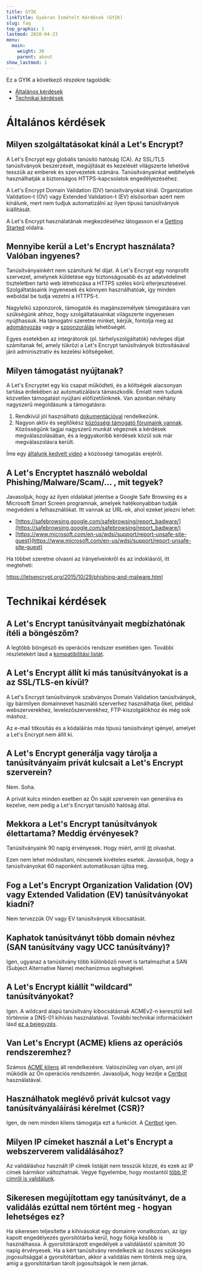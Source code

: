 ```yaml
---
title: GYIK
linkTitle: Gyakran Ismételt Kérdések (GYIK)
slug: faq
top_graphic: 1
lastmod: 2020-04-23
menu:
  main:
    weight: 30
    parent: about
show_lastmod: 1
---
```



Ez a GYIK a következő részekre tagolódik:

* [Általános kérdések](#general)
* [Technikai kérdések](#technical)

# <a id="general">Általános kérdések</a>

## Milyen szolgáltatásokat kínál a Let's Encrypt?

A Let's Encrypt egy globális tanúsító hatóság (CA). Az SSL/TLS tanúsítványok beszerzését, megújítását és kezelését világszerte lehetővé tesszük az emberek és szervezetek számára. Tanúsítványainkat webhelyek használhatják a biztonságos HTTPS-kapcsolatok engedélyezéséhez.

A Let's Encrypt Domain Validation (DV) tanúsítványokat kínál. Organization Validation-t (OV) vagy Extended Validation-t (EV) elsősorban azért nem kínálunk, mert nem tudjuk automatizálni az ilyen típusú tanúsítványok kiállítását.

A Let's Encrypt használatának megkezdéséhez látogasson el a [Getting Started](/getting-started) oldalra.

## Mennyibe kerül a Let's Encrypt használata? Valóban ingyenes?

Tanúsítványainkért nem számítunk fel díjat. A Let's Encrypt egy nonprofit szervezet, amelynek küldetése egy biztonságosabb és az adatvédelmet tiszteletben tartó web létrehozása a HTTPS széles körű elterjesztésével. Szolgáltatásaink ingyenesek és könnyen használhatóak, így minden weboldal be tudja vezetni a HTTPS-t.

Nagylelkű szponzorok, támogatók és magánszemélyek támogatására van szükségünk ahhoz, hogy szolgáltatásainkat világszerte ingyenesen nyújthassuk. Ha támogatni szeretne minket, kérjük, fontolja meg az [adományozás](/donate) vagy a [szponzorálás](/become-a-sponsor) lehetőségét.

Egyes esetekben az integrátorok (pl. tárhelyszolgáltatók) névleges díjat számítanak fel, amely tükrözi a Let's Encrypt tanúsítványok biztosításával járó adminisztratív és kezelési költségeiket.

## Milyen támogatást nyújtanak?

A Let's Encryptet egy kis csapat működteti, és a költségek alacsonyan tartása érdekében az automatizálásra támaszkodik. Emiatt nem tudunk közvetlen támogatást nyújtani előfizetőinknek. Van azonban néhány nagyszerű megoldásunk a támogatásra:

1. Rendkívül jól használható [dokumentációval](/docs) rendelkezünk.
2. Nagyon aktív és segítőkész [közösségi támogató fórumaink vannak](https://community.letsencrypt.org/). Közösségünk tagjai nagyszerű munkát végeznek a kérdések megválaszolásában, és a leggyakoribb kérdések közül sok már megválaszolásra került.

Íme egy [általunk kedvelt videó](https://www.youtube.com/watch?v=Xe1TZaElTAs) a közösségi támogatás erejéről.

## A Let's Encryptet használó weboldal Phishing/Malware/Scam/... , mit tegyek?

Javasoljuk, hogy az ilyen oldalakat jelentse a Google Safe Browsing és a Microsoft Smart Screen programnak, amelyek hatékonyabban tudják megvédeni a felhasználókat. Itt vannak az URL-ek, ahol ezeket jelezni lehet:

* [https://safebrowsing.google.com/safebrowsing/report_badware/](https://safebrowsing.google.com/safebrowsing/report_badware/)
* [https://www.microsoft.com/en-us/wdsi/support/report-unsafe-site-guest](https://www.microsoft.com/en-us/wdsi/support/report-unsafe-site-guest)

Ha többet szeretne olvasni az irányelveinkről és az indoklásról, itt megteheti:

https://letsencrypt.org/2015/10/29/phishing-and-malware.html

# <a id="technical">Technikai kérdések</a>

## A Let's Encrypt tanúsítványait megbízhatónak ítéli a böngészőm?

A legtöbb böngésző és operációs rendszer esetében igen. További részletekért lásd a [kompatibilitási listát](/docs/cert-compat).

## A Let's Encrypt állít ki más tanúsítványokat is a az SSL/TLS-en kívül?

A Let's Encrypt tanúsítványok szabványos Domain Validation tanúsítványok, így bármilyen domainnevet használó szerverhez használhatja őket, például webszerverekhez, levelezőszerverekhez, FTP-kiszolgálókhoz és még sok máshoz.

Az e-mail titkosítás és a kódaláírás más típusú tanúsítványt igényel, amelyet a Let's Encrypt nem állít ki.

## A Let's Encrypt generálja vagy tárolja a tanúsítványaim privát kulcsait a Let's Encrypt szerverein?

Nem. Soha.

A privát kulcs minden esetben az Ön saját szerverein van generálva és kezelve, nem pedig a Let's Encrypt tanúsító hatóság által.

## Mekkora a Let's Encrypt tanúsítványok élettartama? Meddig érvényesek?

Tanúsítványaink 90 napig érvényesek. Hogy miért, arról [itt](/2015/11/09/why-90-days.html) olvashat.

Ezen nem lehet módosítani, nincsenek kivételes esetek. Javasoljuk, hogy a tanúsítványokat 60 naponként automatikusan újítsa meg.

## Fog a Let's Encrypt Organization Validation (OV) vagy Extended Validation (EV) tanúsítványokat kiadni?

Nem tervezzük OV vagy EV tanúsítványok kibocsátását.

## Kaphatok tanúsítványt több domain névhez (SAN tanúsítvány vagy UCC tanúsítvány)?

Igen, ugyanaz a tanúsítvány több különböző nevet is tartalmazhat a SAN (Subject Alternative Name) mechanizmus segítségével.

## A Let's Encrypt kiállít "wildcard" tanúsítványokat?

Igen. A wildcard alapú tanúsítvány kibocsátásnak ACMEv2-n keresztül kell történnie a DNS-01 kihívás használatával. További technikai információkért lásd [ez a bejegyzés](https://community.letsencrypt.org/t/acme-v2-production-environment-wildcards/55578).

## Van Let's Encrypt (ACME) kliens az operációs rendszeremhez?

Számos [ACME kliens](/docs/client-opciók) áll rendelkezésre. Valószínűleg van olyan, ami jól működik az Ön operációs rendszerén. Javasoljuk, hogy kezdje a [Certbot](https://certbot.eff.org/) használatával.

## Használhatok meglévő privát kulcsot vagy tanúsítványaláírási kérelmet (CSR)?

Igen, de nem minden kliens támogatja ezt a funkciót. A [Certbot](https://certbot.eff.org/) igen.

## Milyen IP címeket használ a Let's Encrypt a webszerverem validálásához?

Az validáláshoz használt IP címek listáját nem tesszük közzé, és ezek az IP címek bármikor változhatnak. Vegye figyelembe, hogy mostantól [több IP címről is validálunk](https://letsencrypt.org/2020/02/19/multi-perspective-validation.html).

## Sikeresen megújítottam egy tanúsítványt, de a validálás ezúttal nem történt meg - hogyan lehetséges ez?

Ha sikeresen teljesítette a kihívásokat egy domainre vonatkozóan, az így kapott engedélyezés gyorsítótárba kerül, hogy fiókja később is használhassa. A gyorsítótárazott engedélyek a validálástól számított 30 napig érvényesek. Ha a kért tanúsítvány rendelkezik az összes szükséges jogosultsággal a gyorsítótárban, akkor a validálás nem történik meg újra, amíg a gyorsítótárban tárolt jogosultságok le nem járnak.

